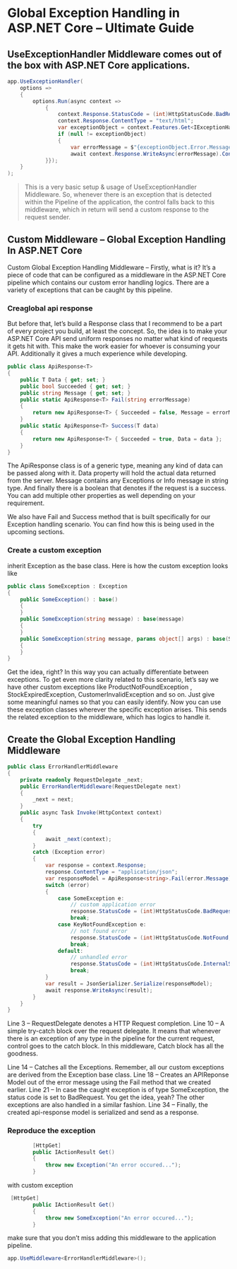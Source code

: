 # Global Exception Handling in ASP.NET Core – Ultimate Guide

## UseExceptionHandler Middleware comes out of the box with ASP.NET Core applications.

```csharp
app.UseExceptionHandler(
    options =>
    {
        options.Run(async context =>
            {
                context.Response.StatusCode = (int)HttpStatusCode.BadRequest;
                context.Response.ContentType = "text/html";
                var exceptionObject = context.Features.Get<IExceptionHandlerFeature>();
                if (null != exceptionObject)
                {
                    var errorMessage = $"{exceptionObject.Error.Message}";
                    await context.Response.WriteAsync(errorMessage).ConfigureAwait(false);
            }});
    }
);
```

> This is a very basic setup & usage of UseExceptionHandler Middleware. So, whenever there is an exception that is detected within the Pipeline of the application, the control falls back to this middleware, which in return will send a custom response to the request sender.

## Custom Middleware – Global Exception Handling In ASP.NET Core
Custom Global Exception Handling Middleware – Firstly, what is it? It’s a piece of code that can be configured as a middleware in the ASP.NET Core pipeline which contains our custom error handling logics. There are a variety of exceptions that can be caught by this pipeline.

### Creaglobal api response
But before that, let’s build a Response class that I recommend to be a part of every project you build, at least the concept. So, the idea is to make your ASP.NET Core API send uniform responses no matter what kind of requests it gets hit with. This make the work easier for whoever is consuming your API. Additionally it gives a much experience while developing.

```csharp
public class ApiResponse<T>
{
    public T Data { get; set; }
    public bool Succeeded { get; set; }
    public string Message { get; set; }
    public static ApiResponse<T> Fail(string errorMessage)
    {
        return new ApiResponse<T> { Succeeded = false, Message = errorMessage };
    }
    public static ApiResponse<T> Success(T data)
    {
        return new ApiResponse<T> { Succeeded = true, Data = data };
    }
}
```
The ApiResponse class is of a generic type, meaning any kind of data can be passed along with it. Data property will hold the actual data returned from the server. Message contains any Exceptions or Info message in string type. And finally there is a boolean that denotes if the request is a success. You can add multiple other properties as well depending on your requirement.

We also have Fail and Success method that is built specifically for our Exception handling scenario. You can find how this is being used in the upcoming sections.

### Create a custom exception
inherit Exception as the base class. Here is how the custom exception looks like
```csharp
public class SomeException : Exception
{
    public SomeException() : base()
    {
    }
    public SomeException(string message) : base(message)
    {
    }
    public SomeException(string message, params object[] args) : base(String.Format(CultureInfo.CurrentCulture, message, args))
    {
    }
}
```
Get the idea, right? In this way you can actually differentiate between exceptions. To get even more clarity related to this scenario, let’s say we have other custom exceptions like ProductNotFoundException , StockExpiredException, CustomerInvalidException and so on. Just give some meaningful names so that you can easily identify. Now you can use these exception classes wherever the specific exception arises. This sends the related exception to the middleware, which has logics to handle it.

## Create the Global Exception Handling Middleware


```csharp
public class ErrorHandlerMiddleware
{
    private readonly RequestDelegate _next;
    public ErrorHandlerMiddleware(RequestDelegate next)
    {
        _next = next;
    }
    public async Task Invoke(HttpContext context)
    {
        try
        {
            await _next(context);
        }
        catch (Exception error)
        {
            var response = context.Response;
            response.ContentType = "application/json";
            var responseModel = ApiResponse<string>.Fail(error.Message);
            switch (error)
            {
                case SomeException e:
                    // custom application error
                    response.StatusCode = (int)HttpStatusCode.BadRequest;
                    break;
                case KeyNotFoundException e:
                    // not found error
                    response.StatusCode = (int)HttpStatusCode.NotFound;
                    break;
                default:
                    // unhandled error
                    response.StatusCode = (int)HttpStatusCode.InternalServerError;
                    break;
            }
            var result = JsonSerializer.Serialize(responseModel);
            await response.WriteAsync(result);
        }
    }
}
```
Line 3 – RequestDelegate denotes a HTTP Request completion.
Line 10 – A simple try-catch block over the request delegate. It means that whenever there is an exception of any type in the pipeline for the current request, control goes to the catch block. In this middleware, Catch block has all the goodness.

Line 14 – Catches all the Exceptions. Remember, all our custom exceptions are derived from the Exception base class.
Line 18 – Creates an APIReponse Model out of the error message using the Fail method that we created earlier.
Line 21 – In case the caught exception is of type SomeException, the status code is set to BadRequest. You get the idea, yeah? The other exceptions are also handled in a similar fashion.
Line 34 – Finally, the created api-response model is serialized and send as a response.

### Reproduce the exception
```csharp
        [HttpGet]
        public IActionResult Get()
        {
            throw new Exception("An error occured...");
        }
```

with custom exception
```csharp
 [HttpGet]
        public IActionResult Get()
        {
            throw new SomeException("An error occured...");
        }
```

make sure that you don’t miss adding this middleware to the application pipeline. 

```csharp
app.UseMiddleware<ErrorHandlerMiddleware>();
```


















































































